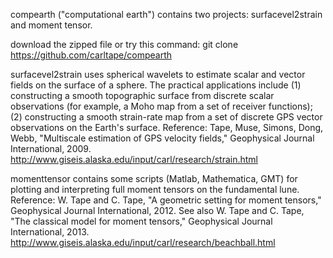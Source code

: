 compearth ("computational earth") contains two projects: surfacevel2strain and moment tensor.

download the zipped file or try this command:
git clone https://github.com/carltape/compearth

surfacevel2strain uses spherical wavelets to estimate scalar and vector fields on the surface of a sphere. The practical applications include (1) constructing a smooth topographic surface from discrete scalar observations (for example, a Moho map from a set of receiver functions); (2) constructing a smooth strain-rate map from a set of discrete GPS vector observations on the Earth's surface. Reference: Tape, Muse, Simons, Dong, Webb, "Multiscale estimation of GPS velocity fields," Geophysical Journal International, 2009.
http://www.giseis.alaska.edu/input/carl/research/strain.html

momenttensor contains some scripts (Matlab, Mathematica, GMT) for plotting and interpreting full moment tensors on the fundamental lune. Reference: W. Tape and C. Tape, "A geometric setting for moment tensors," Geophysical Journal International, 2012. See also W. Tape and C. Tape, "The classical model for moment tensors," Geophysical Journal International, 2013. 
http://www.giseis.alaska.edu/input/carl/research/beachball.html